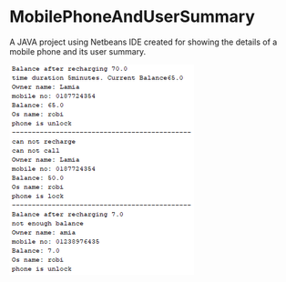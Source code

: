 # MobilePhoneAndUserSummary
A JAVA project using Netbeans IDE created for showing the details of a mobile phone and its user summary.


![](image/01.PNG)
